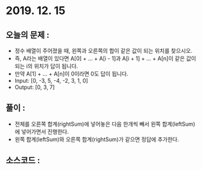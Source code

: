# 2019. 12. 15

## 오늘의 문제 : 

- 정수 배열이 주어졌을 때, 왼쪽과 오른쪽의 합이 같은 값이 되는 위치를 찾으시오.
- 즉, A라는 배열이 있다면 A[0] + … + A[i - 1]과 A[i + 1] + … + A[n]이 같은 값이 되는 i의 위치가 답이 됩니다.
- 만약 A[1] + … + A[n]이 0이라면 0도 답이 됩니다.
- Input: [0, -3, 5, -4, -2, 3, 1, 0]
- Output: [0, 3, 7]

## 풀이 : 

- 전체를 오른쪽 합계(rightSum)에 넣어놓은 다음 한개씩 빼서 왼쪽 합계(leftSum)에 넣어가면서 진행한다.
- 왼쪽 합계(leftSum)와 오른쪽 합계(rightSum)가 같으면 정답에 추가한다.

## 소스코드 : 

